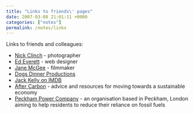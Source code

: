 ```yaml
---
title: "Links to friends\' pages"
date: 2007-03-08 21:01:11 +0000
categories: ["notes"]
permalink: /notes/links
---
```

Links to friends and colleagues:

-   [Nick Clinch](http://nickclinch.co.uk) - photographer
-   [Ed Everett](http://edeverett.co.uk) - web designer</a>
-   [Jane McGee](http://janemcgee.com) - filmmaker
-   <a href="http://dogsdinnerproductions.co.uk">Dogs Dinner Productions
-   [Jack Kelly on IMDB](http://uk.imdb.com/name/nm1913075/)
-   [After Carbon](http://aftercarbon.org) - advice and resources for
    moving towards a sustainable economy
-   [Peckham Power Company](http://peckhampower.org) - an organisation
    based in Peckham, London aiming to help residents to reduce their
    reliance on fossil fuels


